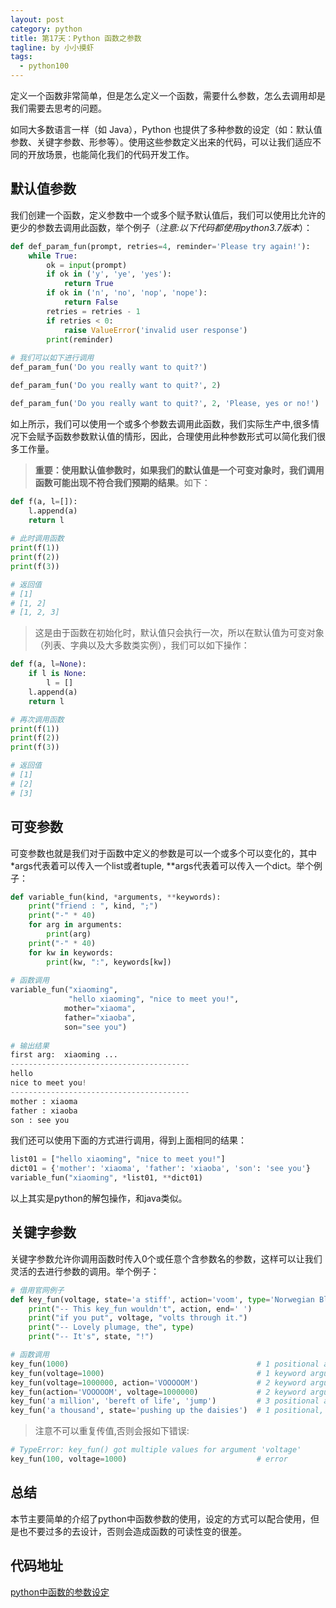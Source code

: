 ```yaml
---
layout: post
category: python
title: 第17天：Python 函数之参数 
tagline: by 小小摸虾
tags: 
  - python100
---
```


定义一个函数非常简单，但是怎么定义一个函数，需要什么参数，怎么去调用却是我们需要去思考的问题。

如同大多数语言一样（如 Java），Python 也提供了多种参数的设定（如：默认值参数、关键字参数、形参等）。使用这些参数定义出来的代码，可以让我们适应不同的开放场景，也能简化我们的代码开发工作。

<!--more-->

## 默认值参数

我们创建一个函数，定义参数中一个或多个赋予默认值后，我们可以使用比允许的更少的参数去调用此函数，举个例子（*注意:以下代码都使用python3.7版本*）：

```python
def def_param_fun(prompt, retries=4, reminder='Please try again!'):
    while True:
        ok = input(prompt)
        if ok in ('y', 'ye', 'yes'):
            return True
        if ok in ('n', 'no', 'nop', 'nope'):
            return False
        retries = retries - 1
        if retries < 0:
            raise ValueError('invalid user response')
        print(reminder)
        
# 我们可以如下进行调用
def_param_fun('Do you really want to quit?')

def_param_fun('Do you really want to quit?', 2)

def_param_fun('Do you really want to quit?', 2, 'Please, yes or no!')
```

如上所示，我们可以使用一个或多个参数去调用此函数，我们实际生产中,很多情况下会赋予函数参数默认值的情形，因此，合理使用此种参数形式可以简化我们很多工作量。

> **重要：使用默认值参数时，如果我们的默认值是一个可变对象时，我们调用函数可能出现不符合我们预期的结果**。如下：

```python
def f(a, l=[]):
    l.append(a)
    return l
    
# 此时调用函数
print(f(1))
print(f(2))
print(f(3))

# 返回值
# [1]
# [1, 2]
# [1, 2, 3]
```

> 这是由于函数在初始化时，默认值只会执行一次，所以在默认值为可变对象（列表、字典以及大多数类实例），我们可以如下操作：

```python
def f(a, l=None):
    if l is None:
        l = []
    l.append(a)
    return l

# 再次调用函数
print(f(1))
print(f(2))
print(f(3))

# 返回值
# [1]
# [2]
# [3]
```

## 可变参数

可变参数也就是我们对于函数中定义的参数是可以一个或多个可以变化的，其中 \*args代表着可以传入一个list或者tuple, \*\*args代表着可以传入一个dict。举个例子：

```python
def variable_fun(kind, *arguments, **keywords):
    print("friend : ", kind, ";")
    print("-" * 40)
    for arg in arguments:
        print(arg)
    print("-" * 40)
    for kw in keywords:
        print(kw, ":", keywords[kw])
        
# 函数调用
variable_fun("xiaoming",
             "hello xiaoming", "nice to meet you!",
            mother="xiaoma",
            father="xiaoba",
            son="see you")
            
# 输出结果
first arg:  xiaoming ...
----------------------------------------
hello 
nice to meet you!
----------------------------------------
mother : xiaoma
father : xiaoba
son : see you
```

我们还可以使用下面的方式进行调用，得到上面相同的结果：

```python
list01 = ["hello xiaoming", "nice to meet you!"]
dict01 = {'mother': 'xiaoma', 'father': 'xiaoba', 'son': 'see you'}
variable_fun("xiaoming", *list01, **dict01)
```

以上其实是python的解包操作，和java类似。

## 关键字参数

关键字参数允许你调用函数时传入0个或任意个含参数名的参数，这样可以让我们灵活的去进行参数的调用。举个例子：

```python
# 借用官网例子
def key_fun(voltage, state='a stiff', action='voom', type='Norwegian Blue'):
    print("-- This key_fun wouldn't", action, end=' ')
    print("if you put", voltage, "volts through it.")
    print("-- Lovely plumage, the", type)
    print("-- It's", state, "!")

# 函数调用  
key_fun(1000)                                          # 1 positional argument
key_fun(voltage=1000)                                  # 1 keyword argument
key_fun(voltage=1000000, action='VOOOOOM')             # 2 keyword arguments
key_fun(action='VOOOOOM', voltage=1000000)             # 2 keyword arguments
key_fun('a million', 'bereft of life', 'jump')         # 3 positional arguments
key_fun('a thousand', state='pushing up the daisies')  # 1 positional, 1 keyword
```

> 注意不可以重复传值,否则会报如下错误:

```python
# TypeError: key_fun() got multiple values for argument 'voltage'
key_fun(100, voltage=1000)                             # error
```

## 总结
本节主要简单的介绍了python中函数参数的使用，设定的方式可以配合使用，但是也不要过多的去设计，否则会造成函数的可读性变的很差。

## 代码地址
[python中函数的参数设定](https://github.com/JustDoPython/python-100-day/tree/master/day-005)



